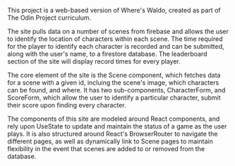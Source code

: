 This project is a web-based version of Where's Waldo, created as part of The Odin Project curriculum.

  The site pulls data on a number of scenes from firebase and allows the user to identify the location of characters
within each scene. The time required for the player to identify each character is recorded and can be submitted,
along with the user's name, to a firestore database. The leaderboard section of the site will display record times
for every player.

  The core element of the site is the Scene component, which fetches data for a scene with a given id, incluing the
scene's image, which characters can be found, and where. It has two sub-components, CharacterForm, and ScoreForm, 
which allow the user to identify a particular character, submit their score upon finding every character.

  The components of this site are modeled around React components, and rely upon UseState to update and maintain the 
status of a game as the user plays. It is also structured around React's BrowserRouter to navigate the different pages,
as well as dynamically link to Scene pages to maintain flexibility in the event that scenes are added to or removed
from the database.
